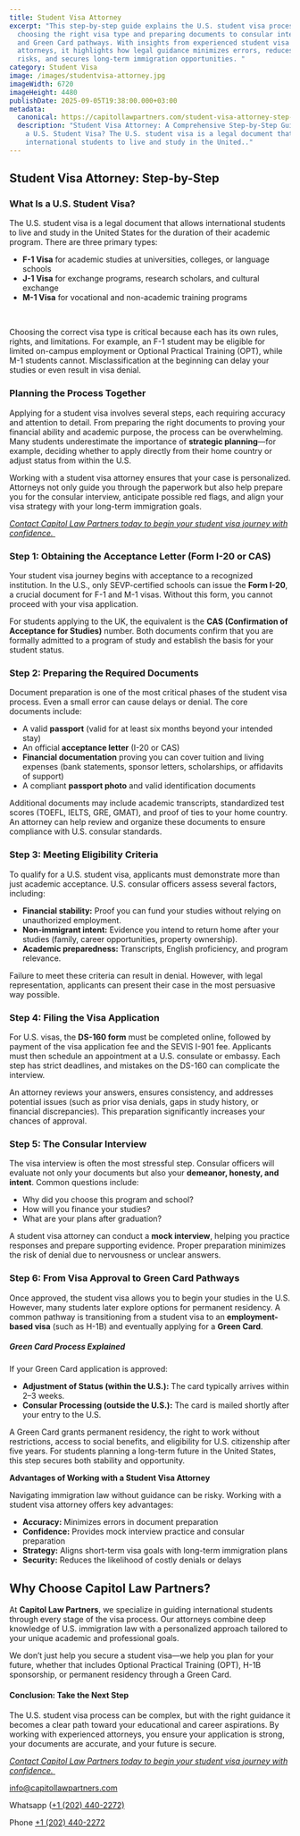 ```yaml
---
title: Student Visa Attorney
excerpt: "This step-by-step guide explains the U.S. student visa process, from
  choosing the right visa type and preparing documents to consular interviews
  and Green Card pathways. With insights from experienced student visa
  attorneys, it highlights how legal guidance minimizes errors, reduces denial
  risks, and secures long-term immigration opportunities. "
category: Student Visa
image: /images/studentvisa-attorney.jpg
imageWidth: 6720
imageHeight: 4480
publishDate: 2025-09-05T19:38:00.000+03:00
metadata:
  canonical: https://capitollawpartners.com/student-visa-attorney-step-by-step
  description: "Student Visa Attorney: A Comprehensive Step-by-Step Guide. What Is
    a U.S. Student Visa? The U.S. student visa is a legal document that allows
    international students to live and study in the United.."
---
```

## **Student Visa Attorney: Step-by-Step**  

### **What Is a U.S. Student Visa?** 

The U.S. student visa is a legal document that allows international students to live and study in the United States for the duration of their academic program. There are three primary types: 

* **F-1 Visa** for academic studies at universities, colleges, or language schools 
* **J-1 Visa** for exchange programs, research scholars, and cultural exchange 
* **M-1 Visa** for vocational and non-academic training programs 

 

Choosing the correct visa type is critical because each has its own rules, rights, and limitations. For example, an F-1 student may be eligible for limited on-campus employment or Optional Practical Training (OPT), while M-1 students cannot. Misclassification at the beginning can delay your studies or even result in visa denial. 

### **Planning the Process Together** 

Applying for a student visa involves several steps, each requiring accuracy and attention to detail. From preparing the right documents to proving your financial ability and academic purpose, the process can be overwhelming. Many students underestimate the importance of **strategic planning**—for example, deciding whether to apply directly from their home country or adjust status from within the U.S. 

Working with a student visa attorney ensures that your case is personalized. Attorneys not only guide you through the paperwork but also help prepare you for the consular interview, anticipate possible red flags, and align your visa strategy with your long-term immigration goals. 

[*Contact Capitol Law Partners today to begin your student visa journey with confidence.* ](<>)

### **Step 1: Obtaining the Acceptance Letter (Form I-20 or CAS)** 

Your student visa journey begins with acceptance to a recognized institution. In the U.S., only SEVP-certified schools can issue the **Form I-20**, a crucial document for F-1 and M-1 visas. Without this form, you cannot proceed with your visa application. 

For students applying to the UK, the equivalent is the **CAS (Confirmation of Acceptance for Studies)** number. Both documents confirm that you are formally admitted to a program of study and establish the basis for your student status. 

### **Step 2: Preparing the Required Documents** 

Document preparation is one of the most critical phases of the student visa process. Even a small error can cause delays or denial. The core documents include: 

* A valid **passport** (valid for at least six months beyond your intended stay) 
* An official **acceptance letter** (I-20 or CAS) 
* **Financial documentation** proving you can cover tuition and living expenses (bank statements, sponsor letters, scholarships, or affidavits of support) 
* A compliant **passport photo** and valid identification documents 

Additional documents may include academic transcripts, standardized test scores (TOEFL, IELTS, GRE, GMAT), and proof of ties to your home country. An attorney can help review and organize these documents to ensure compliance with U.S. consular standards. 

### **Step 3: Meeting Eligibility Criteria** 

To qualify for a U.S. student visa, applicants must demonstrate more than just academic acceptance. U.S. consular officers assess several factors, including: 

* **Financial stability:** Proof you can fund your studies without relying on unauthorized employment. 
* **Non-immigrant intent:** Evidence you intend to return home after your studies (family, career opportunities, property ownership). 
* **Academic preparedness:** Transcripts, English proficiency, and program relevance. 

Failure to meet these criteria can result in denial. However, with legal representation, applicants can present their case in the most persuasive way possible. 

### **Step 4: Filing the Visa Application** 

For U.S. visas, the **DS-160 form** must be completed online, followed by payment of the visa application fee and the SEVIS I-901 fee. Applicants must then schedule an appointment at a U.S. consulate or embassy. Each step has strict deadlines, and mistakes on the DS-160 can complicate the interview. 

An attorney reviews your answers, ensures consistency, and addresses potential issues (such as prior visa denials, gaps in study history, or financial discrepancies). This preparation significantly increases your chances of approval. 

### **Step 5: The Consular Interview** 

The visa interview is often the most stressful step. Consular officers will evaluate not only your documents but also your **demeanor, honesty, and intent**. Common questions include: 

* Why did you choose this program and school? 
* How will you finance your studies? 
* What are your plans after graduation? 

A student visa attorney can conduct a **mock interview**, helping you practice responses and prepare supporting evidence. Proper preparation minimizes the risk of denial due to nervousness or unclear answers. 

### **Step 6: From Visa Approval to Green Card Pathways** 

Once approved, the student visa allows you to begin your studies in the U.S. However, many students later explore options for permanent residency. A common pathway is transitioning from a student visa to an **employment-based visa** (such as H-1B) and eventually applying for a **Green Card**. 

##### **Green Card Process Explained** 

If your Green Card application is approved: 

* **Adjustment of Status (within the U.S.):** The card typically arrives within 2–3 weeks. 
* **Consular Processing (outside the U.S.):** The card is mailed shortly after your entry to the U.S. 

A Green Card grants permanent residency, the right to work without restrictions, access to social benefits, and eligibility for U.S. citizenship after five years. For students planning a long-term future in the United States, this step secures both stability and opportunity. 

**Advantages of Working with a Student Visa Attorney** 

Navigating immigration law without guidance can be risky. Working with a student visa attorney offers key advantages: 

* **Accuracy:** Minimizes errors in document preparation 
* **Confidence:** Provides mock interview practice and consular preparation 
* **Strategy:** Aligns short-term visa goals with long-term immigration plans 
* **Security:** Reduces the likelihood of costly denials or delays 

## **Why Choose Capitol Law Partners?** 

At **Capitol Law Partners**, we specialize in guiding international students through every stage of the visa process. Our attorneys combine deep knowledge of U.S. immigration law with a personalized approach tailored to your unique academic and professional goals. 

We don’t just help you secure a student visa—we help you plan for your future, whether that includes Optional Practical Training (OPT), H-1B sponsorship, or permanent residency through a Green Card. 

#### **Conclusion: Take the Next Step** 

The U.S. student visa process can be complex, but with the right guidance it becomes a clear path toward your educational and career aspirations. By working with experienced attorneys, you ensure your application is strong, your documents are accurate, and your future is secure. 

[*Contact Capitol Law Partners today to begin your student visa journey with confidence.* ](https://capitollawpartners.com/contact)

info@capitollawpartners.com

Whatsapp ([+1 (202) 440-2272)](https://wa.me/12024402272)

[](https://wa.me/12024402272)Phone [+1 (202) 440-2272](tel:+12024402272)
